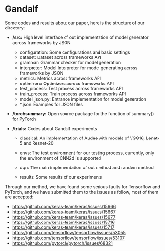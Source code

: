 # Gandalf
Some codes and results about our paper, here is the structure of our directory:

- **/src:** High level interface of out implementation of model generator across frameworks by JSON

  - configuration: Some configurations and basic settings
  - dataset: Dataset across frameworks API
  - grammar: Grammar checker for model generation
  - interpreter: Model Interpreter for model generating across frameworks by JSON
  - metrics: Metrics across frameworks API
  - optimizers: Optimizers across frameworks API
  - test_process: Test process across frameworks API
  - train_process: Train process across frameworks API
  - model_json.py: Entrance implementation for model generation
  - *.json: Examples for JSON files

- **/torchsummary:** Open source package for the function of summary() for PyTorch

- **/trials:** Codes about Gandalf experiments

  - classical: An implementation of Audee with models of VGG16, Lenet-5 and Resnet-20

  - envs: The test environment for our testing process, currently, only the environment of CNN2d is supported

  - dqn: The main implementation of out method and random method

  - results: Some results of our experiments

    

Through our method, we have found some serious faults for Tensorflow and PyTorch, and we have submitted them to the issues as follow, most of them are accepted:

* https://github.com/keras-team/keras/issues/15666
* https://github.com/keras-team/keras/issues/15667
* https://github.com/keras-team/keras/issues/15677
* https://github.com/keras-team/keras/issues/15716
* https://github.com/keras-team/keras/issues/15717
* https://github.com/tensorflow/tensorflow/issues/53055
* https://github.com/tensorflow/tensorflow/issues/53107
* https://github.com/pytorch/pytorch/issues/68321
